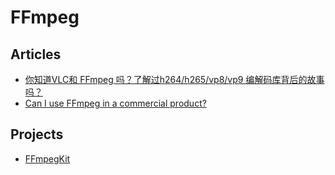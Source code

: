 # FFmpeg

## Articles
* [你知道VLC和 FFmpeg 吗？了解过h264/h265/vp8/vp9 编解码库背后的故事吗？](https://www.zhihu.com/question/26251749/answer/2352138015)
* [Can I use FFmpeg in a commercial product?](https://video.stackexchange.com/questions/14802/can-i-use-ffmpeg-in-a-commercial-product)

## Projects
* [FFmpegKit](https://github.com/tanersener/ffmpeg-kit)
